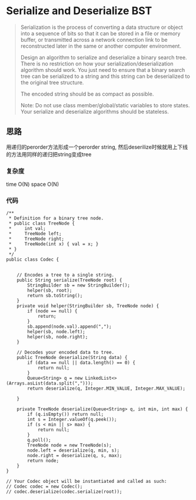 # Serialize and Deserialize BST
> Serialization is the process of converting a data structure or object into a sequence of bits so that it can be stored in a file or memory buffer, or transmitted across a network connection link to be reconstructed later in the same or another computer environment.
> 
> Design an algorithm to serialize and deserialize a binary search tree. There is no restriction on how your serialization/deserialization algorithm should work. You just need to ensure that a binary search tree can be serialized to a string and this string can be deserialized to the original tree structure.
> 
> The encoded string should be as compact as possible.
> 
> Note: Do not use class member/global/static variables to store states. Your serialize and deserialize algorithms should be stateless.
> 

## 思路
用递归的perorder方法形成一个perorder string, 然后deserilize时候就用上下线的方法用同样的递归把string变成tree
### 复杂度
time O(N) space O(N)
### 代码
```
/**
 * Definition for a binary tree node.
 * public class TreeNode {
 *     int val;
 *     TreeNode left;
 *     TreeNode right;
 *     TreeNode(int x) { val = x; }
 * }
 */
public class Codec {
    

    // Encodes a tree to a single string.
    public String serialize(TreeNode root) {
        StringBuilder sb = new StringBuilder();
        helper(sb, root);
        return sb.toString();
    }
    private void helper(StringBuilder sb, TreeNode node) {
        if (node == null) {
            return;
        }
        sb.append(node.val).append(",");
        helper(sb, node.left);
        helper(sb, node.right);
    }

    // Decodes your encoded data to tree.
    public TreeNode deserialize(String data) {
        if (data == null || data.length() == 0) {
            return null;
        }
        Queue<String> q = new LinkedList<>(Arrays.asList(data.split(",")));
        return deserialize(q, Integer.MIN_VALUE, Integer.MAX_VALUE);
        
    }
    
    private TreeNode deserialize(Queue<String> q, int min, int max) {
        if (q.isEmpty()) return null;
        int s = Integer.valueOf(q.peek());
        if (s < min || s> max) {
            return null;
        }
        q.poll();
        TreeNode node = new TreeNode(s);
        node.left = deserialize(q, min, s);
        node.right = deserialize(q, s, max);
        return node;
    }
}

// Your Codec object will be instantiated and called as such:
// Codec codec = new Codec();
// codec.deserialize(codec.serialize(root));
```